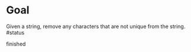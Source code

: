 # Goal

Given a string, remove any characters that are not unique from the string.
#status

finished